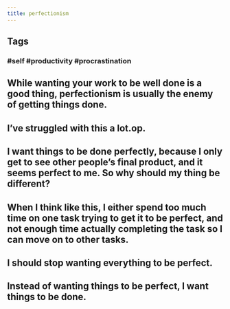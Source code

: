 ```yaml
---
title: perfectionism
---
```


## Tags
### #self #productivity #procrastination
## While wanting your work to be well done is a good thing, perfectionism is usually the enemy of getting things done.
## I’ve struggled with this a lot.op.
## I want things to be done perfectly, because I only get to see other people’s final product, and it seems perfect to me. So why should my thing be different?
## When I think like this, I either spend too much time on one task trying to get it to be perfect, and not enough time actually completing the task so I can move on to other tasks.
## I should stop wanting everything to be perfect.
## Instead of wanting things to be perfect, I want things to be done.
